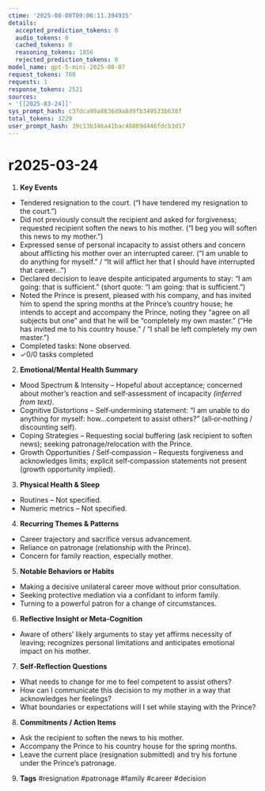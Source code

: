 ```yaml
---
ctime: '2025-08-08T09:06:11.394935'
details:
  accepted_prediction_tokens: 0
  audio_tokens: 0
  cached_tokens: 0
  reasoning_tokens: 1856
  rejected_prediction_tokens: 0
model_name: gpt-5-mini-2025-08-07
request_tokens: 708
requests: 1
response_tokens: 2521
sources:
- '[[2025-03-24]]'
sys_prompt_hash: c37dca99a8836d9a8d9fb349533b638f
total_tokens: 3229
user_prompt_hash: 39c13b346a41bac48869d446fdcb3d17
---
```

# r2025-03-24

1. **Key Events**
- Tendered resignation to the court. (“I have tendered my resignation to the court.”)
- Did not previously consult the recipient and asked for forgiveness; requested recipient soften the news to his mother. (“I beg you will soften this news to my mother.”)
- Expressed sense of personal incapacity to assist others and concern about afflicting his mother over an interrupted career. (“I am unable to do anything for myself.” / “It will afflict her that I should have interrupted that career…”)
- Declared decision to leave despite anticipated arguments to stay: “I am going: that is sufficient.” (short quote: “I am going: that is sufficient.”)
- Noted the Prince is present, pleased with his company, and has invited him to spend the spring months at the Prince’s country house; he intends to accept and accompany the Prince, noting they “agree on all subjects but one” and that he will be “completely my own master.” (“He has invited me to his country house.” / “I shall be left completely my own master.”)
- Completed tasks: None observed.
- ✓0/0 tasks completed

2. **Emotional/Mental Health Summary**
- Mood Spectrum & Intensity – Hopeful about acceptance; concerned about mother’s reaction and self‑assessment of incapacity *(inferred from text)*.
- Cognitive Distortions – Self‑undermining statement: “I am unable to do anything for myself: how...competent to assist others?” (all‑or‑nothing / discounting self).
- Coping Strategies – Requesting social buffering (ask recipient to soften news); seeking patronage/relocation with the Prince.
- Growth Opportunities / Self‑compassion – Requests forgiveness and acknowledges limits; explicit self‑compassion statements not present (growth opportunity implied).

3. **Physical Health & Sleep**
- Routines – Not specified.
- Numeric metrics – Not specified.

4. **Recurring Themes & Patterns**
- Career trajectory and sacrifice versus advancement.
- Reliance on patronage (relationship with the Prince).
- Concern for family reaction, especially mother.

5. **Notable Behaviors or Habits**
- Making a decisive unilateral career move without prior consultation.
- Seeking protective mediation via a confidant to inform family.
- Turning to a powerful patron for a change of circumstances.

6. **Reflective Insight or Meta‑Cognition**
- Aware of others’ likely arguments to stay yet affirms necessity of leaving; recognizes personal limitations and anticipates emotional impact on his mother.

7. **Self‑Reflection Questions**
- What needs to change for me to feel competent to assist others?
- How can I communicate this decision to my mother in a way that acknowledges her feelings?
- What boundaries or expectations will I set while staying with the Prince?

8. **Commitments / Action Items**
- Ask the recipient to soften the news to his mother.
- Accompany the Prince to his country house for the spring months.
- Leave the current place (resignation submitted) and try his fortune under the Prince’s patronage.

9. **Tags**
#resignation #patronage #family #career #decision
